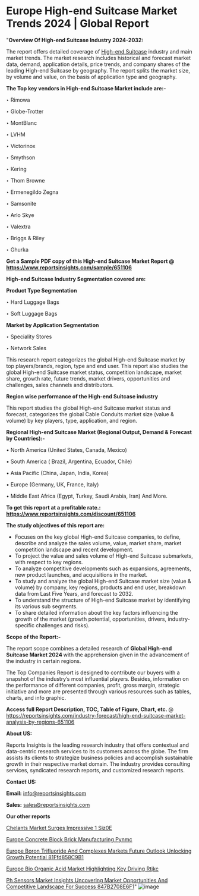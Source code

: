 # Europe High-end Suitcase Market Trends 2024 | Global Report

"<strong>Overview Of High-end Suitcase Industry 2024-2032:</strong>

The report offers detailed coverage of <a href=https://www.reportsinsights.com/sample/651106>High-end Suitcase</a> industry and main market trends. The market research includes historical and forecast market data, demand, application details, price trends, and company shares of the leading High-end Suitcase by geography. The report splits the market size, by volume and value, on the basis of application type and geography.

<strong>The Top key vendors in High-end Suitcase Market include are:- </strong>

‣ Rimowa

‣ Globe-Trotter

‣ MontBlanc

‣ LVHM

‣ Victorinox

‣ Smythson

‣ Kering

‣ Thom Browne

‣ Ermenegildo Zegna

‣ Samsonite

‣ Arlo Skye

‣ Valextra

‣ Briggs & Riley

‣ Ghurka

<strong>Get a Sample PDF copy of this High-end Suitcase Market Report </strong><strong>@ <a href=https://www.reportsinsights.com/sample/651106 style=color:#0000ff;>https://www.reportsinsights.com/sample/651106</a> </strong>

<strong>High-end Suitcase Industry Segmentation covered are:</strong>

<strong>Product Type Segmentation</strong>

‣ Hard Luggage Bags

‣ Soft Luggage Bags

<strong>Market by Application Segmentation</strong>

‣ Speciality Stores

‣ Network Sales

This research report categorizes the global High-end Suitcase market by top players/brands, region, type and end user. This report also studies the global High-end Suitcase market status, competition landscape, market share, growth rate, future trends, market drivers, opportunities and challenges, sales channels and distributors.

<strong>Region wise performance of the High-end Suitcase industry</strong><strong> </strong>

This report studies the global High-end Suitcase market status and forecast, categorizes the global Cable Conduits market size (value &amp; volume) by key players, type, application, and region. 

<strong>Regional High-end Suitcase Market (Regional Output, Demand &amp; Forecast by Countries):-</strong>

• North America (United States, Canada, Mexico)

• South America ( Brazil, Argentina, Ecuador, Chile)

• Asia Pacific (China, Japan, India, Korea)

• Europe (Germany, UK, France, Italy)

• Middle East Africa (Egypt, Turkey, Saudi Arabia, Iran) And More.

<strong>To get this report at a profitable rate.: <a href=https://www.reportsinsights.com/discount/651106 style=color:#0000ff;>https://www.reportsinsights.com/discount/651106</a></strong>

<strong>The study objectives of this report are:</strong>
<ul>
  <li>Focuses on the key global High-end Suitcase companies, to define, describe and analyze the sales volume, value, market share, market competition landscape and recent development.</li>
  <li>To project the value and sales volume of High-end Suitcase submarkets, with respect to key regions.</li>
  <li>To analyze competitive developments such as expansions, agreements, new product launches, and acquisitions in the market.</li>
  <li>To study and analyze the global High-end Suitcase market size (value &amp; volume) by company, key regions, products and end user, breakdown data from Last Five Years, and forecast to 2032.</li>
  <li>To understand the structure of High-end Suitcase market by identifying its various sub segments.</li>
  <li>To share detailed information about the key factors influencing the growth of the market (growth potential, opportunities, drivers, industry-specific challenges and risks).</li>
</ul>
<strong>Scope of the Report:-</strong><strong> </strong>

The report scope combines a detailed research of <strong>Global High-end Suitcase Market 2024 </strong>with the apprehension given in the advancement of the industry in certain regions.

The Top Companies Report is designed to contribute our buyers with a snapshot of the industry’s most influential players. Besides, information on the performance of different companies, profit, gross margin, strategic initiative and more are presented through various resources such as tables, charts, and info graphic.

<strong>Access full Report Description, TOC, Table of Figure, Chart, etc. </strong>@   <a href=https://reportsinsights.com/industry-forecast/high-end-suitcase-market-analysis-by-regions-651106 style=color:#0000ff;>https://reportsinsights.com/industry-forecast/high-end-suitcase-market-analysis-by-regions-651106</a>

<strong>About US:</strong>

Reports Insights is the leading research industry that offers contextual and data-centric research services to its customers across the globe. The firm assists its clients to strategize business policies and accomplish sustainable growth in their respective market domain. The industry provides consulting services, syndicated research reports, and customized research reports.

<strong>Contact US:</strong>

<p class=""""><b>Email:</b> <a href=mailto:info@reportsinsights.com>info@reportsinsights.com</a></p>
<p class=""""><b>Sales:</b> <a href=mailto:sales@reportsinsights.com>sales@reportsinsights.com</a></p>

<strong>Our other reports</strong>

<a href=https://www.linkedin.com/pulse/chelants-market-surges-impressive-1-siz0e/>Chelants Market Surges Impressive 1 Siz0E</a>

<a href=https://www.linkedin.com/pulse/europe-concrete-block-brick-manufacturing-pynmc/>Europe Concrete Block Brick Manufacturing Pynmc</a>

<a href=https://medium.com/@patelamau/europe-boron-trifluoride-and-complexes-markets-future-outlook-unlocking-growth-potential-81ffd858c9b1>Europe Boron Trifluoride And Complexes Markets Future Outlook Unlocking Growth Potential 81Ffd858C9B1</a>

<a href=https://www.linkedin.com/pulse/europe-bio-organic-acid-market-highlighting-key-driving-rtjkc/>Europe Bio Organic Acid Market Highlighting Key Driving Rtjkc</a>

<a href=https://medium.com/@ruchikakadam73/ph-sensors-market-insights-uncovering-market-opportunities-and-competitive-landscape-for-success-847b2708e6f1>Ph Sensors Market Insights Uncovering Market Opportunities And Competitive Landscape For Success 847B2708E6F1</a>"
![image](https://github.com/Jaayaachit/RIMarket/assets/158452289/1dccd6e9-c059-4710-97c5-c070cc88f46f)
